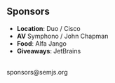 ##  Sponsors

- **Location**: Duo / Cisco
- **AV** Symphono / John Chapman
- **Food**: Alfa Jango
- **Giveaways**: JetBrains

<br />
sponsors@semjs.org

